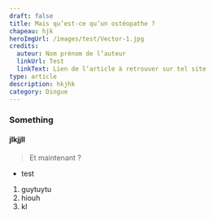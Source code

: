 ```yaml
---
draft: false
title: Mais qu’est-ce qu’un ostéopathe ?
chapeau: hjk
heroImgUrl: /images/test/Vector-1.jpg
credits:
  auteur: Nom prénom de l’auteur
  linkUrl: Test
  linkText: Lien de l’article à retrouver sur tel site
type: article
description: hkjhk
category: Dingue
---
```

### Something

#### jlkjjll



> Et maintenant ?

* test

1. guytuytu
2. hiouh
3. kl